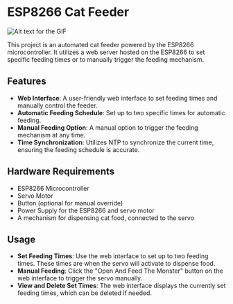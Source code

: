 # ESP8266 Cat Feeder

![Alt text for the GIF](https://s1.ezgif.com/tmp/ezgif-1-9bf51a32b6.gif)

This project is an automated cat feeder powered by the ESP8266 microcontroller. It utilizes a web server hosted on the ESP8266 to set specific feeding times or to manually trigger the feeding mechanism.

## Features

- **Web Interface**: A user-friendly web interface to set feeding times and manually control the feeder.
- **Automatic Feeding Schedule**: Set up to two specific times for automatic feeding.
- **Manual Feeding Option**: A manual option to trigger the feeding mechanism at any time.
- **Time Synchronization**: Utilizes NTP to synchronize the current time, ensuring the feeding schedule is accurate.

## Hardware Requirements

- ESP8266 Microcontroller
- Servo Motor
- Button (optional for manual override)
- Power Supply for the ESP8266 and servo motor
- A mechanism for dispensing cat food, connected to the servo

## Usage

- **Set Feeding Times**: Use the web interface to set up to two feeding times. These times are when the servo will activate to dispense food.
- **Manual Feeding**: Click the "Open And Feed The Monster" button on the web interface to trigger the servo manually.
- **View and Delete Set Times**: The web interface displays the currently set feeding times, which can be deleted if needed.
